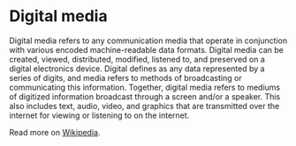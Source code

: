 # Digital media

Digital media refers to any communication media that operate in conjunction with various encoded machine-readable data formats. Digital media can be created, viewed, distributed, modified, listened to, and preserved on a digital electronics device. Digital defines as any data represented by a series of digits, and media refers to methods of broadcasting or communicating this information. Together, digital media refers to mediums of digitized information broadcast through a screen and/or a speaker. This also includes text, audio, video, and graphics that are transmitted over the internet for viewing or listening to on the internet.

Read more on [Wikipedia](https://en.wikipedia.org/wiki/Digital_media).
